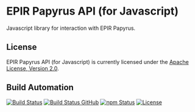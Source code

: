 # EPIR Papyrus API (for Javascript)

Javascript library for interaction with EPIR Papyrus.

## License

EPIR Papyrus API (for Javascript) is currently licensed under the [Apache License, Version 2.0](http://www.apache.org/licenses/).

## Build Automation

[![Build Status](https://travis-ci.org/ripe-tech/epir-papyrus-api-js.svg?branch=master)](https://travis-ci.org/ripe-tech/epir-papyrus-api-js)
[![Build Status GitHub](https://github.com/ripe-tech/epir-papyrus-api-js/workflows/Main%20Workflow/badge.svg)](https://github.com/ripe-tech/epir-papyrus-api-js/actions)
[![npm Status](https://img.shields.io/npm/v/epir-papyrus-api.svg)](https://www.npmjs.com/package/epir-papyrus-api)
[![License](https://img.shields.io/badge/license-Apache%202.0-blue.svg)](https://www.apache.org/licenses/)
